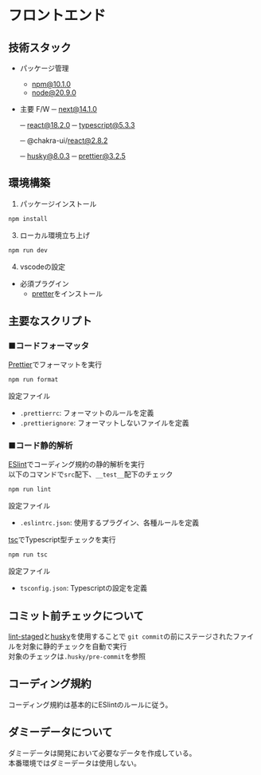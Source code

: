 # フロントエンド

## 技術スタック

- パッケージ管理
  - npm@10.1.0
  - node@20.9.0
  
- 主要 F/W
  ─ next@14.1.0

  ─ react@18.2.0
  ─ typescript@5.3.3

  ─ @chakra-ui/react@2.8.2

  ─ husky@8.0.3
  ─ prettier@3.2.5

## 環境構築

1. パッケージインストール

```sh
npm install
```

3. ローカル環境立ち上げ

```bash
npm run dev
```

4. vscodeの設定

- 必須プラグイン
  - [pretter](https://marketplace.visualstudio.com/items?itemName=esbenp.prettier-vscode)をインストール

## 主要なスクリプト

### ■コードフォーマッタ

[Prettier](https://prettier.io/)でフォーマットを実行

```bash
npm run format
```

設定ファイル

- `.prettierrc`: フォーマットのルールを定義
- `.prettierignore`: フォーマットしないファイルを定義

### ■コード静的解析

[ESlint](https://eslint.org/)でコーディング規約の静的解析を実行  
以下のコマンドで`src`配下、`__test__`配下のチェック

```bash
npm run lint
```

設定ファイル

- `.eslintrc.json`: 使用するプラグイン、各種ルールを定義

[tsc](https://www.typescriptlang.org/docs/handbook/compiler-options.html#handbook-content)でTypescript型チェックを実行

```bash
npm run tsc
```

設定ファイル

- `tsconfig.json`: Typescriptの設定を定義

## コミット前チェックについて

[lint-staged](https://github.com/lint-staged/lint-staged)と[husky](https://github.com/typicode/husky)を使用することで `git commit`の前にステージされたファイルを対象に静的チェックを自動で実行  
対象のチェックは`.husky/pre-commit`を参照

## コーディング規約

コーディング規約は基本的にESlintのルールに従う。

## ダミーデータについて

ダミーデータは開発において必要なデータを作成している。  
本番環境ではダミーデータは使用しない。
